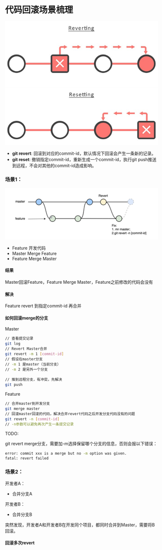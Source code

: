 # 代码回滚场景梳理

![imgage](image/git01.jpg)

- **git revert**: 回滚到对应的commit-id，默认情况下回滚会产生一条新的记录。
- **git reset**: 撤销指定commit-id，重新生成一个commit-id，执行git push推送到远程，不会对其他的commit-id造成影响。



### 场景1：

![imgage](image/git02.jpg)

- Feature 开发代码
- Master Merge Feature
- Feature Merge Master

#### 结果
 Master回滚Feature，Feature Merge Master，Feature之前修改的代码会没有
 
#### 解决

Feature revert 到指定commit-id 再合并

#### 如何回滚merge的分支

Master

```bash
// 查看提交记录
git log 
// Revert Master合并
git revert -m 1 [commit-id]
// 假设在master分支
// -m 1 是master（当前分支）
// -m 2 是另外一个分支

// 推到远程分支，有冲突，先解决
git push
```

Feature

```bash
// 合并master到开发分支
git merge master
// 回滚master回滚的代码，解决合并revert代码之后开发分支代码没有的问题
git revert -n [commit-id]
// -n参数可以避免再次产生一条提交记录
```

TODO:

git revert merge分支，需要加-m选择保留哪个分支的信息，否则会报以下错误：

```bash
error: commit xxx is a merge but no -m option was given.
fatal: revert failed
```

### 场景2：

开发者A：
- 合并分支A

开发者B：
- 合并分支B

突然发现，开发者A和开发者B在开发同个项目，都同时合并到Master，需要将B回滚。

#### 回滚多次revert


